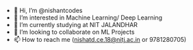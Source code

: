 - 👋 Hi, I’m @nishantcodes
- 👀 I’m interested in Machine Learning/ Deep Learning
- 🌱 I’m currently studying at NIT JALANDHAR
- 💞️ I’m looking to collaborate on ML Projects
- 📫 How to reach me (nishatd.ce.18@nitj.ac.in or 9781280705)

<!---
nishantcodes/nishantcodes is a ✨ special ✨ repository because its `README.md` (this file) appears on your GitHub profile.
You can click the Preview link to take a look at your changes.
--->
